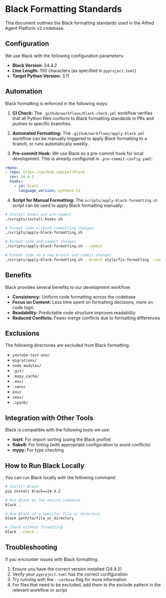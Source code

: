 # Black Formatting Standards

This document outlines the Black formatting standards used in the Alfred Agent Platform v2 codebase.

## Configuration

We use Black with the following configuration parameters:

- **Black Version:** 24.4.2
- **Line Length:** 100 characters (as specified in `pyproject.toml`)
- **Target Python Version:** 3.11

## Automation

Black formatting is enforced in the following ways:

1. **CI Check:** The `.github/workflows/black-check.yml` workflow verifies that all Python files conform to Black formatting standards in PRs and pushes to specific branches.

2. **Automated Formatting:** The `.github/workflows/apply-black.yml` workflow can be manually triggered to apply Black formatting to a branch, or runs automatically weekly.

3. **Pre-commit Hook:** We use Black as a pre-commit hook for local development. This is already configured in `.pre-commit-config.yaml`:

```yaml
repos:
- repo: https://github.com/psf/black
  rev: 24.4.2
  hooks:
    - id: black
      language_version: python3.11
```

4. **Script for Manual Formatting:** The `scripts/apply-black-formatting.sh` script can be used to apply Black formatting manually:

```bash
# Install hooks and pre-commit
./scripts/install-hooks.sh

# Format code without committing changes
./scripts/apply-black-formatting.sh

# Format code and commit changes
./scripts/apply-black-formatting.sh --commit

# Format code on a new branch and commit changes
./scripts/apply-black-formatting.sh --branch style/fix-formatting --commit
```

## Benefits

Black provides several benefits to our development workflow:

- **Consistency:** Uniform code formatting across the codebase
- **Focus on Content:** Less time spent on formatting decisions, more on code logic
- **Readability:** Predictable code structure improves readability
- **Reduced Conflicts:** Fewer merge conflicts due to formatting differences

## Exclusions

The following directories are excluded from Black formatting:

- `youtube-test-env/`
- `migrations/`
- `node_modules/`
- `.git/`
- `.mypy_cache/`
- `.env/`
- `.venv/`
- `env/`
- `venv/`
- `.ipynb/`

## Integration with Other Tools

Black is compatible with the following tools we use:

- **isort:** For import sorting (using the Black profile)
- **flake8:** For linting (with appropriate configuration to avoid conflicts)
- **mypy:** For type checking

## How to Run Black Locally

You can run Black locally with the following command:

```bash
# Install Black
pip install black==24.4.2

# Run Black on the entire codebase
black .

# Run Black on a specific file or directory
black path/to/file_or_directory

# Check without formatting
black --check .
```

## Troubleshooting

If you encounter issues with Black formatting:

1. Ensure you have the correct version installed (24.4.2)
2. Verify your `pyproject.toml` has the correct configuration
3. Try running with the `--verbose` flag for more information
4. For files that need to be excluded, add them to the exclude pattern in the relevant workflow or script
